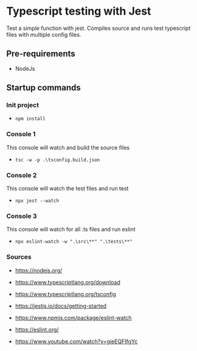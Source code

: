 # Typescript testing with Jest

Test a simple function with jest.
Compiles source and runs test typescript files with multiple config files.

## Pre-requirements

- NodeJs

## Startup commands

### Init project

- `npm install`

### Console 1

This console will watch and build the source files

- `tsc -w -p .\tsconfig.build.json`

### Console 2

This console will watch the test files and run test

- `npx jest --watch`

### Console 3

This console will watch for all .ts files and run eslint

- `npx eslint-watch -w ".\src\**" ".\tests\**"`

### Sources

- <https://nodejs.org/>

- <https://www.typescriptlang.org/download>
- <https://www.typescriptlang.org/tsconfig>

- <https://jestjs.io/docs/getting-started>

- <https://www.npmjs.com/package/eslint-watch>
- <https://eslint.org/>

- <https://www.youtube.com/watch?v=gieEQFIfgYc>